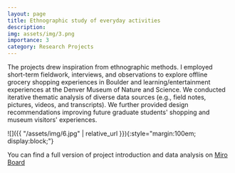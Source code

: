 ```yaml
---
layout: page
title: Ethnographic study of everyday activities
description:
img: assets/img/3.png
importance: 3
category: Research Projects
---
```


The projects drew inspiration from ethnographic methods. I employed short-term fieldwork, interviews, and observations to explore offline grocery shopping experiences in Boulder and learning/entertainment experiences at the Denver Museum of Nature and Science. We conducted iterative thematic analysis of diverse data sources (e.g., field notes, pictures, videos, and transcripts). We further provided  design recommendations improving future graduate students' shopping and museum visitors' experiences.

![]({{ "/assets/img/6.jpg" | relative_url }}){:style="margin:100em; display:block;"}

You can find a full version of project introduction and data analysis on [Miro Board](https://miro.com/app/board/uXjVMVP_1sU=/)
